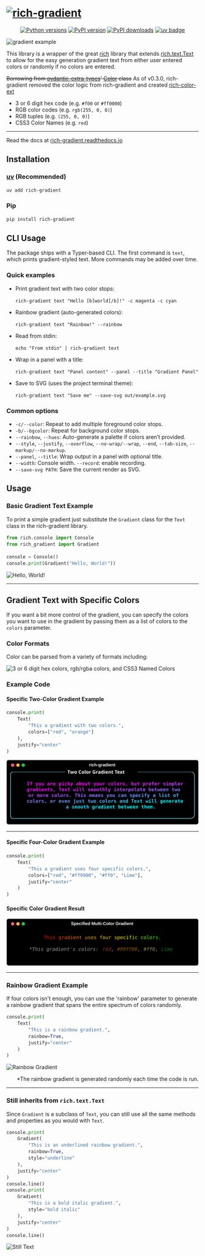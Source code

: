 # [![rich-gradient](https://maxludden.github.io/rich-gradient/img/rich-gradient.svg)](https://maxludden.github.io/rich-gradient/)

<p align="center">
  <a href="https://www.python.org/"><img src="https://img.shields.io/badge/Python-3.10%2C%203.11%2C%203.12-blue" alt="Python versions"></a>
  <a href="https://pypi.org/project/rich_gradient/"><img src="https://img.shields.io/pypi/v/rich-gradient" alt="PyPI version"></a>
  <a href="https://pypi.org/project/rich-gradient/"><img src="https://img.shields.io/pypi/dm/rich-gradient" alt="PyPI downloads"></a>
  <a href="https://github.com/astral-sh/uv"><img src="https://camo.githubusercontent.com/4ab8b0cb96c66d58f1763826bbaa0002c7e4aea0c91721bdda3395b986fe30f2/68747470733a2f2f696d672e736869656c64732e696f2f656e64706f696e743f75726c3d68747470733a2f2f7261772e67697468756275736572636f6e74656e742e636f6d2f61737472616c2d73682f75762f6d61696e2f6173736574732f62616467652f76302e6a736f6e" alt="uv badge"></a>
</p>

![gradient example](https://maxludden.github.io/rich-gradient/img/gradient.svg)

This library is a wrapper of the great [rich](https://GitHub.com/textualize/rich) library that extends [rich.text.Text](https://github.com/Textualize/rich/blob/master/rich/text.py) to allow for the easy generation gradient text from either user entered colors or randomly if no colors are entered.

<del>Borrowing from [pydantic-extra-types](https://GitHub.com/pydantic/pydantic-extra-types)' [Color](https://github.com/pydantic/pydantic-extra-types/blob/main/pydantic_extra_types/color.py) class</del>
As of v0.3.0, rich-gradient removed the color logic from rich-gradient and created [rich-color-ext]()

- 3 or 6 digit hex code (e.g. `#f00` or `#ff0000`)
- RGB color codes (e.g. `rgb(255, 0, 0)`)
- RGB tuples   (e.g. `(255, 0, 0)`)
- CSS3 Color Names (e.g. `red`)

---

Read the docs at [rich-gradient.readthedocs.io](https://maxludden.github.io/rich-gradient/)

## Installation

### [uv](https://github.com/astral-sh/uv) (Recommended)

```bash
uv add rich-gradient
```

### Pip

```bash
pip install rich-gradient
```

## CLI Usage

The package ships with a Typer-based CLI. The first command is `text`, which prints gradient-styled text. More commands may be added over time.

### Quick examples

- Print gradient text with two color stops:

  `rich-gradient text "Hello [b]world[/b]!" -c magenta -c cyan`

- Rainbow gradient (auto-generated colors):

  `rich-gradient text "Rainbow!" --rainbow`

- Read from stdin:

  `echo "From stdin" | rich-gradient text`

- Wrap in a panel with a title:

  `rich-gradient text "Panel content" --panel --title "Gradient Panel"`

- Save to SVG (uses the project terminal theme):

  `rich-gradient text "Save me" --save-svg out/example.svg`

### Common options

- `-c/--color`: Repeat to add multiple foreground color stops.
- `-b/--bgcolor`: Repeat for background color stops.
- `--rainbow`, `--hues`: Auto-generate a palette if colors aren’t provided.
- `--style`, `--justify`, `--overflow`, `--no-wrap/--wrap`, `--end`, `--tab-size`, `--markup/--no-markup`.
- `--panel`, `--title`: Wrap output in a panel with optional title.
- `--width`: Console width. `--record`: enable recording.
- `--save-svg PATH`: Save the current render as SVG.

## Usage

### Basic Gradient Text Example

To print a simple gradient just substitute the `Gradient` class for the `Text` class in the rich-gradient library.

```python
from rich.console import Console
from rich_gradient import Gradient

console = Console()
console.print(Gradient("Hello, World!"))
```

![Hello, World!](https://maxludden.github.io/rich-gradient/img/hello_world.svg)

---

## Gradient Text with Specific Colors

If you want a bit more control of the gradient, you can specify the colors you want to use in the gradient by passing them as a list of colors to the `colors` parameter.

### Color Formats

Color can be parsed from a variety of formats including:

![3 or 6 digit hex colors, rgb/rgba colors, and CSS3 Named Colors](/docs/img/v0.3.4/gradient_text_custom_colors.svg)

### Example Code

#### Specific Two-Color Gradient Example

```python
console.print(
    Text(
        "This a gradient with two colors.",
        colors=["red", "orange"]
    ),
    justify="center"
)
```

![Two Color Gradient](docs/img/v0.3.3/two_color_gradient.svg)

---

#### Specific Four-Color Gradient Example

```python
console.print(
    Text(
        "This a gradient uses four specific colors.",
        colors=["red", "#ff9900", "#ff0", "Lime"],
        justify="center"
    )
)
```

#### Specific Color Gradient Result

![multi-color specific colors](https://raw.githubusercontent.com/maxludden/rich-gradient/2a42b1b61ef1bb163f3b6e37412e669bffd6504b/docs/img/specific_multi_color_gradient.svg)

---

### Rainbow Gradient Example

If four colors isn't enough, you can use the 'rainbow' parameter to generate a rainbow gradient that spans the entire spectrum of colors randomly.

```python
console.print(
    Text(
        "This is a rainbow gradient.",
        rainbow=True,
        justify="center"
    )
)
```

![Rainbow Gradient](https://maxludden.github.io/rich-gradient/img/example_rainbow_gradient.svg)
<p style="text-align:right;">*The rainbow gradient is generated randomly each time the code is run.</p>

---

### Still inherits from `rich.text.Text`

Since `Gradient` is a subclass of `Text`, you can still use all the same methods and properties as you would with `Text`.

```python
console.print(
    Gradient(
        "This is an underlined rainbow gradient.",
        rainbow=True,
        style="underline"
    ),
    justify="center"
)
console.line()
console.print(
    Gradient(
        "This is a bold italic gradient.",
        style="bold italic"
    ),
    justify="center"
)
console.line()
```

![Still Text](https://maxludden.github.io/rich-gradient/img/still_text.svg)
